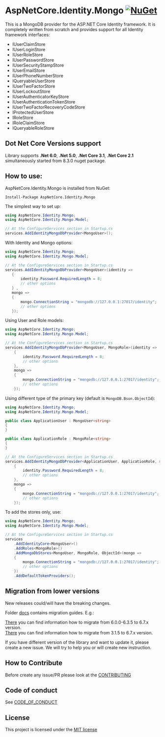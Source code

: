 # AspNetCore.Identity.Mongo [![NuGet](https://img.shields.io/nuget/v/AspNetCore.Identity.Mongo.svg)](https://www.nuget.org/packages/AspNetCore.Identity.Mongo/)

This is a MongoDB provider for the ASP.NET Core Identity framework. It is completely written from scratch and provides support for all Identity framework interfaces:

* IUserClaimStore
* IUserLoginStore
* IUserRoleStore
* IUserPasswordStore
* IUserSecurityStampStore
* IUserEmailStore
* IUserPhoneNumberStore
* IQueryableUserStore
* IUserTwoFactorStore
* IUserLockoutStore
* IUserAuthenticatorKeyStore
* IUserAuthenticationTokenStore
* IUserTwoFactorRecoveryCodeStore
* IProtectedUserStore
* IRoleStore
* IRoleClaimStore
* IQueryableRoleStore

## Dot Net Core Versions support

Library supports **.Net 6.0**, **.Net 5.0**, **.Net Core 3.1**, **.Net Core 2.1**
simultaneously started from 8.3.0 nuget package.

## How to use:
AspNetCore.Identity.Mongo is installed from NuGet:
```
Install-Package AspNetCore.Identity.Mongo
```
The simplest way to set up:
```csharp
using AspNetCore.Identity.Mongo;
using AspNetCore.Identity.Mongo.Model;

// At the ConfigureServices section in Startup.cs
services.AddIdentityMongoDbProvider<MongoUser>();
```

With Identity and Mongo options:
```csharp
using AspNetCore.Identity.Mongo;
using AspNetCore.Identity.Mongo.Model;

// At the ConfigureServices section in Startup.cs
services.AddIdentityMongoDbProvider<MongoUser>(identity =>
   {
       identity.Password.RequiredLength = 8;
       // other options
   } ,
   mongo =>
   {
       mongo.ConnectionString = "mongodb://127.0.0.1:27017/identity";
       // other options
   });
```

Using User and Role models:
```csharp
using AspNetCore.Identity.Mongo;
using AspNetCore.Identity.Mongo.Model;

// At the ConfigureServices section in Startup.cs
services.AddIdentityMongoDbProvider<MongoUser, MongoRole>(identity =>
    {
        identity.Password.RequiredLength = 8;
        // other options
    },
    mongo =>
    {
        mongo.ConnectionString = "mongodb://127.0.0.1:27017/identity";
        // other options
    });
```

Using different type of the primary key (default is `MongoDB.Bson.ObjectId`):
```csharp
using AspNetCore.Identity.Mongo;
using AspNetCore.Identity.Mongo.Model;

public class ApplicationUser : MongoUser<string>
{
}

public class ApplicationRole : MongoRole<string>
{
}

// At the ConfigureServices section in Startup.cs
services.AddIdentityMongoDbProvider<ApplicationUser, ApplicationRole, string>(identity =>
    {
        identity.Password.RequiredLength = 8;
        // other options
    },
    mongo =>
    {
        mongo.ConnectionString = "mongodb://127.0.0.1:27017/identity";
        // other options
    });
```
To add the stores only, use:
```csharp
using AspNetCore.Identity.Mongo;
using AspNetCore.Identity.Mongo.Model;

// At the ConfigureServices section in Startup.cs
services
    .AddIdentityCore<MongoUser>()
    .AddRoles<MongoRole>()
    .AddMongoDbStores<MongoUser, MongoRole, ObjectId>(mongo =>
    {
        mongo.ConnectionString = "mongodb://127.0.0.1:27017/identity";
        // other options
    })
    .AddDefaultTokenProviders();
```

## Migration from lower versions
New releases could/will have the breaking changes.

Folder [docs](./docs) contains migration guides. E.g.:

[There](./docs/MigrationGuideToVersion6_7_0AndUpper.md) you can find information how to migrate from 6.0.0-6.3.5 to 6.7.x version.<br>
[There](./docs/MigrationGuideFromVersion3_1_5ToVersion6_7_0AndUpper.md) you can find information how to migrate from 3.1.5 to 6.7.x version.

If you have different version of the library and want to update it, please create a new issue. We will try to help you or will create new instruction.

## How to Contribute
Before create any issue/PR please look at the [CONTRIBUTING](./CONTRIBUTING.md)

## Code of conduct
See [CODE_OF_CONDUCT](./CODE_OF_CONDUCT.md)

## License
This project is licensed under the [MIT license](./blob/master/LICENSE.txt)

